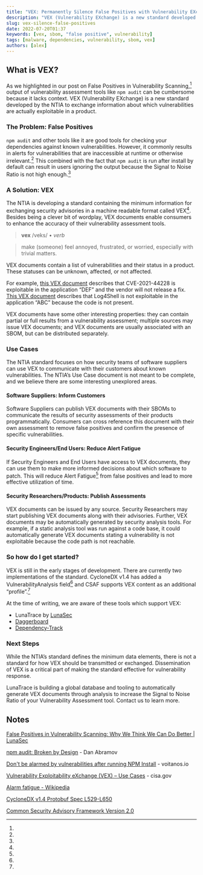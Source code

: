 ```yaml
---
title: "VEX: Permanently Silence False Positives with Vulnerability EXchange"
description: "VEX (Vulnerability EXchange) is a new standard developed by the NTIA to exchange information about which vulnerabilities are actually exploitable in a product."
slug: vex-silence-false-positives
date: 2022-07-20T01:37
keywords: [vex, sbom, "false positive", vulnerability]
tags: [malware, dependencies, vulnerability, sbom, vex]
authors: [alex]
---
```


<!--
  ~ Copyright by LunaSec (owned by Refinery Labs, Inc)
  ~
  ~ Licensed under the Creative Commons Attribution-ShareAlike 4.0 International
  ~ (the "License"); you may not use this file except in compliance with the
  ~ License. You may obtain a copy of the License at
  ~
  ~ https://creativecommons.org/licenses/by-sa/4.0/legalcode
  ~
  ~ See the License for the specific language governing permissions and
  ~ limitations under the License.
  ~
-->

## What is VEX?

As we highlighted in our post on False Positives in Vulnerability Scanning,[^1] output of vulnerability assessment tools like `npm audit` can be cumbersome because it lacks context. VEX (Vulnerability EXchange) is a new standard developed by the NTIA to exchange information about which vulnerabilities are actually exploitable in a product.

<!--truncate-->


### The Problem: False Positives

`npm audit` and other tools like it are good tools for checking your dependencies against known vulnerabilities. However, it commonly results in alerts for vulnerabilities that are inaccessible at runtime or otherwise irrelevant.[^2] This combined with the fact that `npm audit` is run after install by default can result in users ignoring the output because the Signal to Noise Ratio is not high enough.[^3]


### A Solution: VEX

The NTIA is developing a standard containing the minimum information for exchanging security advisories in a machine readable format called VEX[^4]. Besides being a clever bit of wordplay, VEX documents enable consumers to enhance the accuracy of their vulnerability assessment tools.

>  **vex**  /veks/ • _verb_

>  make (someone) feel annoyed, frustrated, or worried, especially with trivial matters.

VEX documents contain a list of vulnerabilities and their status in a product. These statuses can be unknown, affected, or not affected.

For example, [this VEX document](https://github.com/CycloneDX/bom-examples/blob/master/VEX/CISA-Use-Cases/Case-1/vex-affected.json) describes that CVE-2021-44228 is exploitable in the application “DEF” and the vendor will not release a fix. [This VEX document](https://github.com/CycloneDX/bom-examples/blob/master/VEX/CISA-Use-Cases/Case-1/vex-not_affected.json) describes that Log4Shell is not exploitable in the application “ABC” because the code is not present.

VEX documents have some other interesting properties: they can contain partial or full results from a vulnerability assessment; multiple sources may issue VEX documents; and VEX documents are usually associated with an SBOM, but can be distributed separately.


### Use Cases

The NTIA standard focuses on how security teams of software suppliers can use VEX to communicate with their customers about known vulnerabilities. The NTIA’s Use Case document is not meant to be complete, and we believe there are some interesting unexplored areas.


#### Software Suppliers: Inform Customers

Software Suppliers can publish VEX documents with their SBOMs to communicate the results of security assessments of their products programmatically. Consumers can cross reference this document with their own assessment to remove false positives and confirm the presence of specific vulnerabilities.


#### Security Engineers/End Users: Reduce Alert Fatigue

If Security Engineers and End Users have access to VEX documents, they can use them to make more informed decisions about which software to patch. This will reduce Alert Fatigue[^5] from false positives and lead to more effective utilization of time.


#### Security Researchers/Products: Publish Assessments

VEX documents can be issued by any source. Security Researchers may start publishing VEX documents along with their advisories. Further, VEX documents may be automatically generated by security analysis tools. For example, if a static analysis tool was run against a code base, it could automatically generate VEX documents stating a vulnerability is not exploitable because the code path is not reachable.


### So how do I get started?

VEX is still in the early stages of development. There are currently two implementations of the standard. CycloneDX v1.4 has added a VulnerabilityAnalysis field[^6] and CSAF supports VEX content as an additional “profile”.[^7]

At the time of writing, we are aware of these tools which support VEX:



* LunaTrace by [LunaSec](https://www.lunasec.io/)
* [Daggerboard](https://github.com/nyph-infosec/daggerboard/blob/main/README.md)
* [Dependency-Track](https://dependencytrack.org/)


### Next Steps

While the NTIA’s standard defines the minimum data elements, there is not a standard for how VEX should be transmitted or exchanged. Dissemination of VEX is a critical part of making the standard effective for vulnerability response.

LunaTrace is building a global database and tooling to automatically generate VEX documents through analysis to increase the Signal to Noise Ratio of your Vulnerability Assessment tool. Contact us to learn more.


<!-- Footnotes themselves at the bottom. -->
## Notes

[^1]:
[False Positives in Vulnerability Scanning: Why We Think We Can Do Better | LunaSec](https://www.lunasec.io/docs/blog/the-issue-with-vuln-scanners/)

[^2]:
[npm audit: Broken by Design](https://overreacted.io/npm-audit-broken-by-design/) - Dan Abramov

[^3]:
[Don't be alarmed by vulnerabilities after running NPM Install](https://www.voitanos.io/blog/don-t-be-alarmed-by-vulnerabilities-after-running-npm-install/) - voitanos.io

[^4]:
[Vulnerability Exploitability eXchange (VEX) – Use Cases](https://www.cisa.gov/sites/default/files/publications/VEX_Use_Cases_April2022.pdf) - cisa.gov

[^5]:
[Alarm fatigue - Wikipedia](https://en.wikipedia.org/wiki/Alarm_fatigue)

[^6]:
[CycloneDX v1.4 Protobuf Spec L529-L650](https://github.com/CycloneDX/specification/blob/master/schema/bom-1.4.proto#L592-L650)

[^7]:
[Common Security Advisory Framework Version 2.0](https://docs.oasis-open.org/csaf/csaf/v2.0/csd01/csaf-v2.0-csd01.html#45-profile-5-vex)
